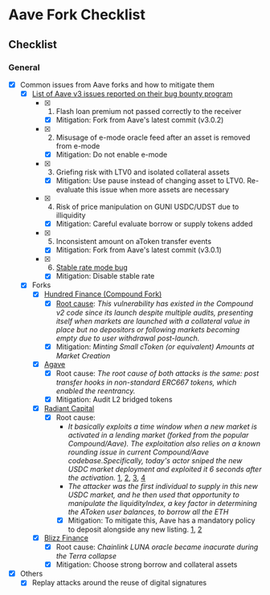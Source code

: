# Aave Fork Checklist

## Checklist

### General

- [x] Common issues from Aave forks and how to mitigate them
  - [x] [List of Aave v3 issues reported on their bug bounty program](https://governance.aave.com/t/bgd-bug-bounties-proposal/13077)
    - [x] 1. Flash loan premium not passed correctly to the receiver
      - [x] Mitigation: Fork from Aave's latest commit (v3.0.2)
    - [x] 2. Misusage of e-mode oracle feed after an asset is removed from e-mode
      - [x] Mitigation: Do not enable e-mode
    - [x] 3. Griefing risk with LTV0 and isolated collateral assets
      - [x] Mitigation: Use pause instead of changing asset to LTV0. Re-evaluate this issue when more assets are necessary
    - [x] 4. Risk of price manipulation on GUNI USDC/UDST due to illiquidity
      - [x] Mitigation: Careful evaluate borrow or supply tokens added
    - [x] 5. Inconsistent amount on aToken transfer events
      - [x] Mitigation: Fork from Aave's latest commit (v3.0.1)
    - [x] 6. [Stable rate mode bug](https://governance.aave.com/t/aave-v2-v3-security-incident-04-11-2023/15335)
      - [x] Mitigation: Disable stable rate
  - [x] Forks
    - [x] [Hundred Finance (Compound Fork)](https://blog.hundred.finance/15-04-23-hundred-finance-hack-post-mortem-d895b618cf33)
      - [x] [Root cause](https://blog.hundred.finance/15-04-23-hundred-finance-hack-post-mortem-d895b618cf33): _This vulnerability has existed in the Compound v2 code since its launch despite multiple audits, presenting itself when markets are launched with a collateral value in place but no depositors or following markets becoming empty due to user withdrawal post-launch._
      - [x] Mitigation: _Minting Small cToken (or equivalent) Amounts at Market Creation_
    - [x] [Agave](https://medium.com/immunefi/a-poc-of-the-hundred-finance-heist-4121f23a098) 
      - [x] Root cause: _The root cause of both attacks is the same: post transfer hooks in non-standard ERC667 tokens, which enabled the reentrancy._
      - [x] Mitigation: Audit L2 bridged tokens
    - [x] [Radiant Capital](https://www.immunebytes.com/blog/list-of-crypto-hacks-in-the-month-of-january/)
      - [x] Root cause:
        - _It basically exploits a time window when a new market is activated in a lending market (forked from the popular Compound/Aave). The exploitation also relies on a known rounding issue in current Compound/Aave codebase.Specifically, today's actor sniped the new USDC market deployment and exploited it *6 seconds* after the activation._ [1](https://neptunemutual.com/blog/how-was-radiant-capital-exploited/), [2](https://github.com/SunWeb3Sec/DeFiHackLabs?tab=readme-ov-file#20240102-radiantcapital---loss-of-precision), [3](https://twitter.com/peckshield/status/1742334242120466580), [4](https://phalcon.blocksec.com/explorer/security-incidents)
        - _The attacker was the first individual to supply in this new USDC market, and he then used that opportunity to manipulate the liquidityIndex, a key factor in determining the AToken user balances, to borrow all the ETH_
        - [x] Mitigation: To mitigate this, Aave has a mandatory policy to deposit alongside any new listing. [1](https://twitter.com/lemiscate/status/1742343842211520646), [2](https://twitter.com/agfviggiano/status/1768589303884517714)
    - [x] [Blizz Finance](https://github.com/YAcademy-Residents/defi-fork-bugs?tab=readme-ov-file#aave)
      - [x] Root cause: _Chainlink LUNA oracle became inacurate during the Terra collapse_
      - [x] Mitigation: Choose strong borrow and collateral assets
- [x] Others
  - [x] Replay attacks around the reuse of digital signatures